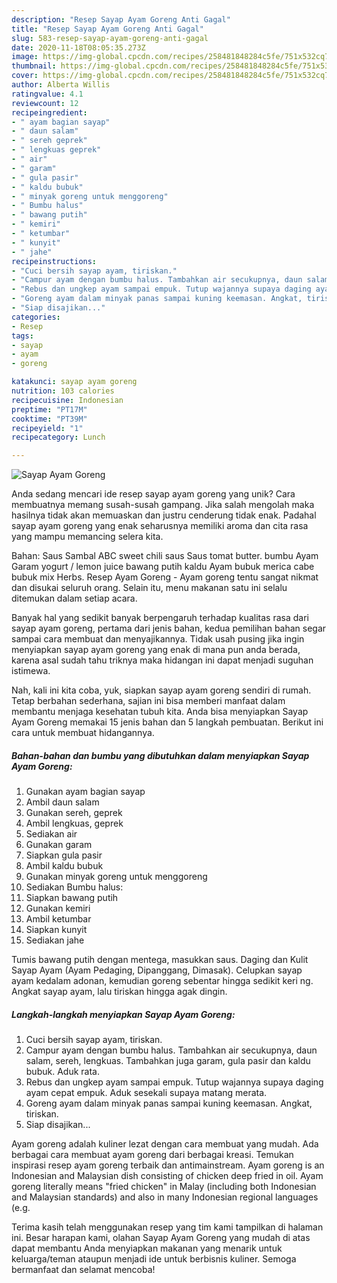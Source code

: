 ```yaml
---
description: "Resep Sayap Ayam Goreng Anti Gagal"
title: "Resep Sayap Ayam Goreng Anti Gagal"
slug: 583-resep-sayap-ayam-goreng-anti-gagal
date: 2020-11-18T08:05:35.273Z
image: https://img-global.cpcdn.com/recipes/258481848284c5fe/751x532cq70/sayap-ayam-goreng-foto-resep-utama.jpg
thumbnail: https://img-global.cpcdn.com/recipes/258481848284c5fe/751x532cq70/sayap-ayam-goreng-foto-resep-utama.jpg
cover: https://img-global.cpcdn.com/recipes/258481848284c5fe/751x532cq70/sayap-ayam-goreng-foto-resep-utama.jpg
author: Alberta Willis
ratingvalue: 4.1
reviewcount: 12
recipeingredient:
- " ayam bagian sayap"
- " daun salam"
- " sereh geprek"
- " lengkuas geprek"
- " air"
- " garam"
- " gula pasir"
- " kaldu bubuk"
- " minyak goreng untuk menggoreng"
- " Bumbu halus"
- " bawang putih"
- " kemiri"
- " ketumbar"
- " kunyit"
- " jahe"
recipeinstructions:
- "Cuci bersih sayap ayam, tiriskan."
- "Campur ayam dengan bumbu halus. Tambahkan air secukupnya, daun salam, sereh, lengkuas. Tambahkan juga garam, gula pasir dan kaldu bubuk. Aduk rata."
- "Rebus dan ungkep ayam sampai empuk. Tutup wajannya supaya daging ayam cepat empuk. Aduk sesekali supaya matang merata."
- "Goreng ayam dalam minyak panas sampai kuning keemasan. Angkat, tiriskan."
- "Siap disajikan..."
categories:
- Resep
tags:
- sayap
- ayam
- goreng

katakunci: sayap ayam goreng 
nutrition: 103 calories
recipecuisine: Indonesian
preptime: "PT17M"
cooktime: "PT39M"
recipeyield: "1"
recipecategory: Lunch

---
```



![Sayap Ayam Goreng](https://img-global.cpcdn.com/recipes/258481848284c5fe/751x532cq70/sayap-ayam-goreng-foto-resep-utama.jpg)

Anda sedang mencari ide resep sayap ayam goreng yang unik? Cara membuatnya memang susah-susah gampang. Jika salah mengolah maka hasilnya tidak akan memuaskan dan justru cenderung tidak enak. Padahal sayap ayam goreng yang enak seharusnya memiliki aroma dan cita rasa yang mampu memancing selera kita.

Bahan: Saus Sambal ABC sweet chili saus Saus tomat butter. bumbu Ayam Garam yogurt / lemon juice bawang putih kaldu Ayam bubuk merica cabe bubuk mix Herbs. Resep Ayam Goreng - Ayam goreng tentu sangat nikmat dan disukai seluruh orang. Selain itu, menu makanan satu ini selalu ditemukan dalam setiap acara.

Banyak hal yang sedikit banyak berpengaruh terhadap kualitas rasa dari sayap ayam goreng, pertama dari jenis bahan, kedua pemilihan bahan segar sampai cara membuat dan menyajikannya. Tidak usah pusing jika ingin menyiapkan sayap ayam goreng yang enak di mana pun anda berada, karena asal sudah tahu triknya maka hidangan ini dapat menjadi suguhan istimewa.


Nah, kali ini kita coba, yuk, siapkan sayap ayam goreng sendiri di rumah. Tetap berbahan sederhana, sajian ini bisa memberi manfaat dalam membantu menjaga kesehatan tubuh kita. Anda bisa menyiapkan Sayap Ayam Goreng memakai 15 jenis bahan dan 5 langkah pembuatan. Berikut ini cara untuk membuat hidangannya.

<!--inarticleads1-->

##### Bahan-bahan dan bumbu yang dibutuhkan dalam menyiapkan Sayap Ayam Goreng:

1. Gunakan  ayam bagian sayap
1. Ambil  daun salam
1. Gunakan  sereh, geprek
1. Ambil  lengkuas, geprek
1. Sediakan  air
1. Gunakan  garam
1. Siapkan  gula pasir
1. Ambil  kaldu bubuk
1. Gunakan  minyak goreng untuk menggoreng
1. Sediakan  Bumbu halus:
1. Siapkan  bawang putih
1. Gunakan  kemiri
1. Ambil  ketumbar
1. Siapkan  kunyit
1. Sediakan  jahe


Tumis bawang putih dengan mentega, masukkan saus. Daging dan Kulit Sayap Ayam (Ayam Pedaging, Dipanggang, Dimasak). Celupkan sayap ayam kedalam adonan, kemudian goreng sebentar hingga sedikit keri ng. Angkat sayap ayam, lalu tiriskan hingga agak dingin. 

<!--inarticleads2-->

##### Langkah-langkah menyiapkan Sayap Ayam Goreng:

1. Cuci bersih sayap ayam, tiriskan.
1. Campur ayam dengan bumbu halus. Tambahkan air secukupnya, daun salam, sereh, lengkuas. Tambahkan juga garam, gula pasir dan kaldu bubuk. Aduk rata.
1. Rebus dan ungkep ayam sampai empuk. Tutup wajannya supaya daging ayam cepat empuk. Aduk sesekali supaya matang merata.
1. Goreng ayam dalam minyak panas sampai kuning keemasan. Angkat, tiriskan.
1. Siap disajikan...


Ayam goreng adalah kuliner lezat dengan cara membuat yang mudah. Ada berbagai cara membuat ayam goreng dari berbagai kreasi. Temukan inspirasi resep ayam goreng terbaik dan antimainstream. Ayam goreng is an Indonesian and Malaysian dish consisting of chicken deep fried in oil. Ayam goreng literally means &#34;fried chicken&#34; in Malay (including both Indonesian and Malaysian standards) and also in many Indonesian regional languages (e.g. 

Terima kasih telah menggunakan resep yang tim kami tampilkan di halaman ini. Besar harapan kami, olahan Sayap Ayam Goreng yang mudah di atas dapat membantu Anda menyiapkan makanan yang menarik untuk keluarga/teman ataupun menjadi ide untuk berbisnis kuliner. Semoga bermanfaat dan selamat mencoba!
